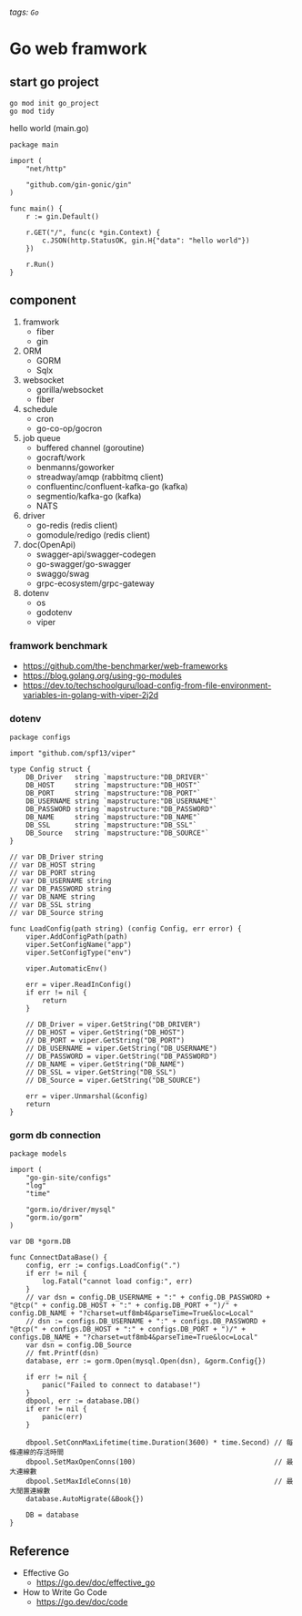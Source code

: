 ###### tags: `Go`
# Go web framwork

## start go project

```
go mod init go_project
go mod tidy
```

hello world (main.go)

```
package main

import (
	"net/http"

	"github.com/gin-gonic/gin"
)

func main() {
	r := gin.Default()

	r.GET("/", func(c *gin.Context) {
		c.JSON(http.StatusOK, gin.H{"data": "hello world"})
	})

	r.Run()
}

```

## component

1. framwork
    * fiber
    * gin
2. ORM
    * GORM
    * Sqlx
3. websocket
    * gorilla/websocket
    * fiber
4. schedule
    * cron
    * go-co-op/gocron
5. job queue
    * buffered channel (goroutine)
    * gocraft/work
    * benmanns/goworker
    * streadway/amqp (rabbitmq client)
    * confluentinc/confluent-kafka-go (kafka)
    * segmentio/kafka-go (kafka)
    * NATS
6. driver
    * go-redis (redis client)
    * gomodule/redigo (redis client)
7. doc(OpenApi)
    * swagger-api/swagger-codegen
    * go-swagger/go-swagger
    * swaggo/swag
    * grpc-ecosystem/grpc-gateway
8. dotenv
    * os
    * godotenv
    * viper

### framwork benchmark

* https://github.com/the-benchmarker/web-frameworks
* https://blog.golang.org/using-go-modules
* https://dev.to/techschoolguru/load-config-from-file-environment-variables-in-golang-with-viper-2j2d

### dotenv

```
package configs

import "github.com/spf13/viper"

type Config struct {
	DB_Driver   string `mapstructure:"DB_DRIVER"`
	DB_HOST     string `mapstructure:"DB_HOST"`
	DB_PORT     string `mapstructure:"DB_PORT"`
	DB_USERNAME string `mapstructure:"DB_USERNAME"`
	DB_PASSWORD string `mapstructure:"DB_PASSWORD"`
	DB_NAME     string `mapstructure:"DB_NAME"`
	DB_SSL      string `mapstructure:"DB_SSL"`
	DB_Source   string `mapstructure:"DB_SOURCE"`
}

// var DB_Driver string
// var DB_HOST string
// var DB_PORT string
// var DB_USERNAME string
// var DB_PASSWORD string
// var DB_NAME string
// var DB_SSL string
// var DB_Source string

func LoadConfig(path string) (config Config, err error) {
	viper.AddConfigPath(path)
	viper.SetConfigName("app")
	viper.SetConfigType("env")

	viper.AutomaticEnv()

	err = viper.ReadInConfig()
	if err != nil {
		return
	}

	// DB_Driver = viper.GetString("DB_DRIVER")
	// DB_HOST = viper.GetString("DB_HOST")
	// DB_PORT = viper.GetString("DB_PORT")
	// DB_USERNAME = viper.GetString("DB_USERNAME")
	// DB_PASSWORD = viper.GetString("DB_PASSWORD")
	// DB_NAME = viper.GetString("DB_NAME")
	// DB_SSL = viper.GetString("DB_SSL")
	// DB_Source = viper.GetString("DB_SOURCE")

	err = viper.Unmarshal(&config)
	return
}

```

### gorm db connection

```
package models

import (
	"go-gin-site/configs"
	"log"
	"time"

	"gorm.io/driver/mysql"
	"gorm.io/gorm"
)

var DB *gorm.DB

func ConnectDataBase() {
	config, err := configs.LoadConfig(".")
	if err != nil {
		log.Fatal("cannot load config:", err)
	}
	// var dsn = config.DB_USERNAME + ":" + config.DB_PASSWORD + "@tcp(" + config.DB_HOST + ":" + config.DB_PORT + ")/" + config.DB_NAME + "?charset=utf8mb4&parseTime=True&loc=Local"
	// dsn := configs.DB_USERNAME + ":" + configs.DB_PASSWORD + "@tcp(" + configs.DB_HOST + ":" + configs.DB_PORT + ")/" + configs.DB_NAME + "?charset=utf8mb4&parseTime=True&loc=Local"
	var dsn = config.DB_Source
	// fmt.Printf(dsn)
	database, err := gorm.Open(mysql.Open(dsn), &gorm.Config{})

	if err != nil {
		panic("Failed to connect to database!")
	}
	dbpool, err := database.DB()
	if err != nil {
		panic(err)
	}

	dbpool.SetConnMaxLifetime(time.Duration(3600) * time.Second) // 每條連線的存活時間
	dbpool.SetMaxOpenConns(100)                                  // 最大連線數
	dbpool.SetMaxIdleConns(10)                                   // 最大閒置連線數
	database.AutoMigrate(&Book{})

	DB = database
}

```

## Reference

* Effective Go
    * https://go.dev/doc/effective_go
* How to Write Go Code
    * https://go.dev/doc/code

